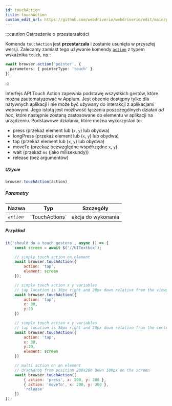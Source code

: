 ```yaml
---
id: touchAction
title: touchAction
custom_edit_url: https://github.com/webdriverio/webdriverio/edit/main/packages/webdriverio/src/commands/browser/touchAction.ts
---
```


:::caution Ostrzeżenie o przestarzałości

Komenda `touchAction` jest __przestarzała__ i zostanie usunięta w przyszłej wersji.
Zalecamy zamiast tego używanie komendy [`action`](/docs/api/browser/action) z
typem wskaźnika `touch`, np.:

```ts
await browser.action('pointer', {
  parameters: { pointerType: 'touch' }
})
```

:::

Interfejs API Touch Action zapewnia podstawę wszystkich gestów, które można zautomatyzować w Appium.
Jest obecnie dostępny tylko dla natywnych aplikacji i nie może być używany do interakcji z aplikacjami webowymi.
Jego istotą jest możliwość łączenia poszczególnych działań _ad hoc_, które następnie zostaną
zastosowane do elementu w aplikacji na urządzeniu. Podstawowe działania, które można wykorzystać to:

- press (przekaż element lub (`x`, `y`) lub obydwa)
- longPress (przekaż element lub (`x`, `y`) lub obydwa)
- tap (przekaż element lub (`x`, `y`) lub obydwa)
- moveTo (przekaż bezwzględne współrzędne `x`, `y`)
- wait (przekaż `ms` (jako milisekundy))
- release (bez argumentów)

##### Użycie

```js
browser.touchAction(action)
```

##### Parametry

<table>
  <thead>
    <tr>
      <th>Nazwa</th><th>Typ</th><th>Szczegóły</th>
    </tr>
  </thead>
  <tbody>
    <tr>
      <td><code><var>action</var></code></td>
      <td>`TouchActions`</td>
      <td>akcja do wykonania</td>
    </tr>
  </tbody>
</table>

##### Przykład

```js title="touchAction.js"
it('should do a touch gesture', async () => {
    const screen = await $('//UITextbox');

    // simple touch action on element
    await browser.touchAction({
        action: 'tap',
        element: screen
    });

    // simple touch action x y variables
    // tap location is 30px right and 20px down relative from the viewport
    await browser.touchAction({
        action: 'tap',
        x: 30,
        y:20
    })

    // simple touch action x y variables
    // tap location is 30px right and 20px down relative from the center of the element
    await browser.touchAction({
        action: 'tap',
        x: 30,
        y:20,
        element: screen
    })

    // multi action on an element
    // drag&drop from position 200x200 down 100px on the screen
    await browser.touchAction([
        { action: 'press', x: 200, y: 200 },
        { action: 'moveTo', x: 200, y: 300 },
        'release'
    ])
});
```